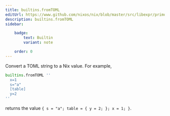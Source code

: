 ```yaml
---
title: builtins.fromTOML
editUrl: https://www.github.com/nixos/nix/blob/master/src/libexpr/primops.cc
description: builtins.fromTOML
sidebar:

    badge:
        text: Builtin
        variant: note

    order: 0
---
```


Convert a TOML string to a Nix value. For example,

```nix
builtins.fromTOML ''
  x=1
  s="a"
  [table]
  y=2
''
```

returns the value `{ s = "a"; table = { y = 2; }; x = 1; }`.



